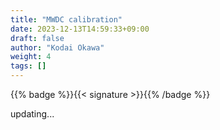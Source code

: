 ```yaml
---
title: "MWDC calibration"
date: 2023-12-13T14:59:33+09:00
draft: false
author: "Kodai Okawa"
weight: 4
tags: []
---
```


{{% badge %}}{{< signature >}}{{% /badge %}}

updating...
